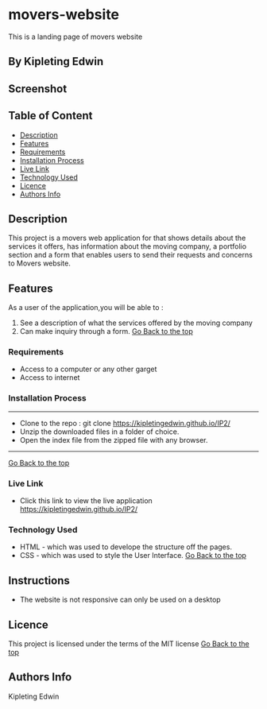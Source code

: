 # movers-website
This is a landing page of movers website
 ## By Kipleting Edwin
## Screenshot

 ## Table of Content
 - [Description](#description)
 - [Features](#features)
 - [Requirements](#requirements)
 - [Installation Process](#installation-Process)
 - [Live Link](#Live-Link)
 - [Technology  Used](#technology-Used)
 - [Licence](#licence)
 - [Authors Info](#Authors-Info)
 ## Description
 This project is a movers web application for that shows details about the services it offers, has information about the moving company, a portfolio section and a form that enables users to send their requests and concerns to Movers website.
## Features
As a user of the application,you will be able to :
1. See a description of what the services offered by the moving company
2. Can make inquiry through a form.
[Go Back to the top](#movers-website)
 ###  Requirements
 * Access to  a computer or any other garget
 * Access to internet
 ### Installation Process
 ****
* Clone to the repo : git clone https://kipletingedwin.github.io/IP2/
* Unzip the downloaded files in a folder of choice.
* Open the index file from the zipped file with any browser.
 ****
 [Go Back to the top](#movers-website)
### Live Link
- Click this link to view the live application https://kipletingedwin.github.io/IP2/
### Technology  Used
* HTML - which was used to develope the structure off the pages.
* CSS - which was used to style the User Interface.
[Go Back to the top](#movers-website)
## Instructions
* The website is not responsive can only be used on a desktop
## Licence
This project is licensed under the terms of the MIT license
[Go Back to the top](#movers-website)
## Authors Info
Kipleting Edwin
